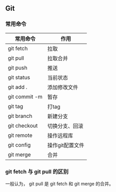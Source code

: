 ## Git

### 常用命令

|常用命令       |作用                   |
|--------------|-----------------------|
|git fetch      |拉取                    |
|git pull       |拉取合并                |
|git push       |推送                    | 
|git status     |当前状态                |
|git add .      |添加修改文件            |
|git commit -m  |暂存                    |
|git tag        |打tag                  |
|git branch     |新建分支                |
|git checkout   |切换分支、回滚           |
|git remote     |操作远程库              |
|git config     |操作git配置文件         |
|git merge      |合并                    |

### git fetch 与 git pull 的区别

一般认为， git pull 是 git fetch 和 git merge 的合并。